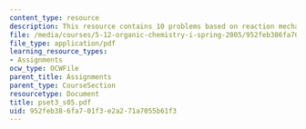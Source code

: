 ```yaml
---
content_type: resource
description: This resource contains 10 problems based on reaction mechanism.
file: /media/courses/5-12-organic-chemistry-i-spring-2005/952feb386fa701f3e2a271a7055b61f3_pset3_s05.pdf
file_type: application/pdf
learning_resource_types:
- Assignments
ocw_type: OCWFile
parent_title: Assignments
parent_type: CourseSection
resourcetype: Document
title: pset3_s05.pdf
uid: 952feb38-6fa7-01f3-e2a2-71a7055b61f3
---
```

